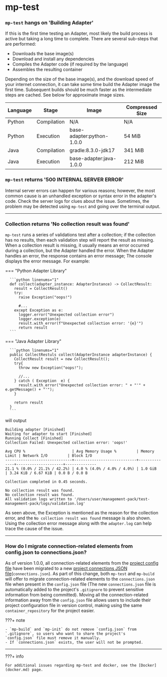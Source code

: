 # mp-test

### `mp-test` hangs on 'Building Adapter'

If this is the first time testing an Adapter, most likely the build process is active but taking a long time to complete.
There are several sub-steps that are performed:
* Downloads the base image(s)
* Download and install any dependencies
* Compiles the Adapter code (if required by the language)
* Assembles the resulting container

Depending on the size of the base image(s), and the download speed of your internet 
connection, it can take some time build the Adapter image the first time.
Subsequent builds should be much faster as the intermediate steps are cached. 
See below for approximate image sizes.

| Language | Stage       | Image                     | Compressed Size |
|----------|-------------|---------------------------|-----------------|
| Python   | Compilation | N/A                       | N/A             |
| Python   | Execution   | base-adapter:python-1.0.0 | 54 MiB          |
| Java     | Compilation | gradle:8.3.0-jdk17        | 341 MiB         |
| Java     | Execution   | base-adapter:java-1.0.0   | 212 MiB         |

### `mp-test` returns '500 INTERNAL SERVER ERROR'

Internal server errors can happen for various reasons; however, the most common cause is an unhandled exception or syntax error in
the adapter's code. Check the server logs for clues about the issue. Sometimes, the problem may be detected using `mp-test` and
going over the terminal output.

---
### Collection returns 'No collection result was found'

`mp-test` runs a series of validations test after a collection; if the collection has no results, then each validation
step will report the result as missing.
When a collection result is missing, it usually means an error occurred during a collection,
but the Adapter handled the error.
When the Adapter handles an error, the response contains an error message; The console displays the error message.
For example:

=== "Python Adapter Library"

      ```python linenums="1"
      def collect(adapter_instance: AdapterInstance) -> CollectResult:
        result = CollectResult()
        try:
          raise Exception("oops!")

          #...
        except Exception as e:
          logger.error("Unexpected collection error")
          logger.exception(e)
          result.with_error(f"Unexpected collection error: '{e}'")
          return result
      ```

=== "Java Adapter Library"

      ```python linenums="1"
      public CollectRestuls collect(AdapterInstance adapterInstance) {
        CollectResult result = new CollectResult();
        try{
          throw new Exception("oops!");

          //...
        } catch ( Exception  e) {
          result.with_error("Unexpected collection error: " + "'" + e.getMessage() + "'");
        }

        return result
      }
      ```

will output

  ``` hl_lines="4"
  Building adapter [Finished]
  Waiting for adapter to start [Finished]
  Running Collect [Finished]
  Collection Failed: Unexpected collection error: 'oops!'

  Avg CPU %                     | Avg Memory Usage %         | Memory Limit | Network I/O         | Block I/O
  ------------------------------+----------------------------+--------------+---------------------+--------------
  21.1 % (0.0% / 21.1% / 42.2%) | 4.0 % (4.0% / 4.0% / 4.0%) | 1.0 GiB      | 3.24 KiB / 6.67 KiB | 0.0 B / 0.0 B

  Collection completed in 0.45 seconds.

  No collection result was found.
  No collection result was found.
  All validation logs written to '/Users/user/management-pack/test-management-pack/logs/validation.log'
  ```

As seen above, the Exception is mentioned as the reason for the collection error, and
the `No collection result was found` message is also shown.
Using the collection error message along with the `adapter.log` can help trace the cause of the issue.

---
### How do I migrate connection-related elements from config.json to connections.json?

As of version 1.0.0,
all connection-related elements from the [project config file](../references/project_config.md)
have been migrated to a new
[project connections JSON file](../references/project_connections_config.md)(`connections.json`).
As part of this change, both `mp-test` and `mp-build` will offer to migrate connection-related
elements to the `connections.json` file when present in the `config.json` file
(The new `connections.json` file is automatically added to the project's `.gitignore`
to prevent sensitive information from being committed).
Moving all the connection-related information away from the `config.json` file allows users
to include their project configuration file in version control,
making using the same `container_repository` for the project easier.

???+ note

    - `mp-build` and `mp-init` do not remove `config.json` from `.gitignore`, so users who want to share the project's
    `config.json` file must remove it manually.
    - If `connections.json` exists, the user will not be prompted.

---
???+ info

    For additional issues regarding mp-test and docker, see the [Docker](docker.md) page.
